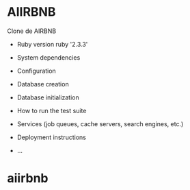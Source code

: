 # AIIRBNB

Clone de AIRBNB
* Ruby version
  ruby '2.3.3'
* System dependencies

* Configuration

* Database creation

* Database initialization

* How to run the test suite

* Services (job queues, cache servers, search engines, etc.)

* Deployment instructions

* ...
# aiirbnb
